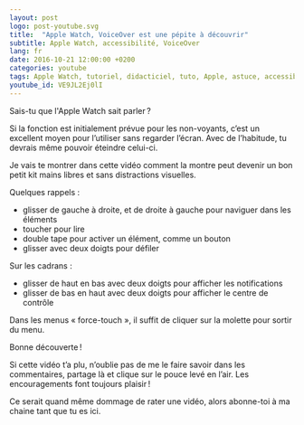 ```yaml
---
layout: post
logo: post-youtube.svg
title:  "Apple Watch, VoiceOver est une pépite à découvrir"
subtitle: Apple Watch, accessibilité, VoiceOver
lang: fr
date: 2016-10-21 12:00:00 +0200
categories: youtube
tags: Apple Watch, tutoriel, didacticiel, tuto, Apple, astuce, accessibilité, parole, kit mains libres, découverte
youtube_id: VE9JL2Ej0lI
---
```



Sais-tu que l'Apple Watch sait parler ?

Si la fonction est initialement prévue pour les non-voyants, c’est un excellent moyen pour l’utiliser sans regarder l’écran. Avec de l’habitude, tu devrais même pouvoir éteindre celui-ci.

Je vais te montrer dans cette vidéo comment la montre peut devenir un bon petit kit mains libres et sans distractions visuelles.

Quelques rappels :

* glisser de gauche à droite, et de droite à gauche pour naviguer dans les éléments
* toucher pour lire
* double tape pour activer un élément, comme un bouton
* glisser avec deux doigts pour défiler

Sur les cadrans :

* glisser de haut en bas avec deux doigts pour afficher les notifications
* glisser de bas en haut avec deux doigts pour afficher le centre de contrôle

Dans les menus « force-touch », il suffit de cliquer sur la molette pour sortir du menu.

Bonne découverte !

Si cette vidéo t’a plu, n’oublie pas de me le faire savoir dans les commentaires, partage là et clique sur le pouce levé en l’air. Les encouragements font toujours plaisir !

Ce serait quand même dommage de rater une vidéo, alors abonne-toi à ma chaine tant que tu es ici. 
